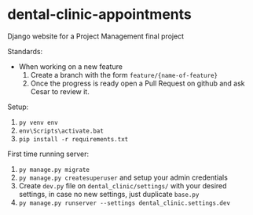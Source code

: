 # dental-clinic-appointments
Django website for a Project Management final project

Standards:
* When working on a new feature
  1. Create a branch with the form `feature/{name-of-feature}`
  2. Once the progress is ready open a Pull Request on github and ask Cesar to review it.

Setup:
1. `py venv env`
2. `env\Scripts\activate.bat`
3. `pip install -r requirements.txt`

First time running server:
1. `py manage.py migrate`
2. `py manage.py createsuperuser` and setup your admin credentials
4. Create `dev.py` file on `dental_clinic/settings/` with your desired settings, in case no new settings, just duplicate `base.py`
3. `py manage.py runserver --settings dental_clinic.settings.dev`
